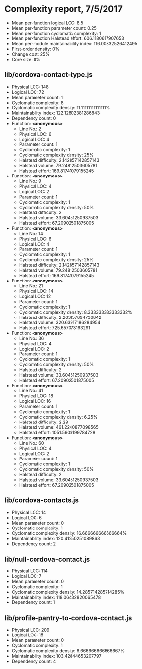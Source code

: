 # Complexity report, 7/5/2017

* Mean per-function logical LOC: 8.5
* Mean per-function parameter count: 0.25
* Mean per-function cyclomatic complexity: 1
* Mean per-function Halstead effort: 606.1180617907653
* Mean per-module maintainability index: 116.00832526412495
* First-order density: 0%
* Change cost: 25%
* Core size: 0%

## lib/cordova-contact-type.js

* Physical LOC: 148
* Logical LOC: 72
* Mean parameter count: 1
* Cyclomatic complexity: 8
* Cyclomatic complexity density: 11.11111111111111%
* Maintainability index: 122.12802381286843
* Dependency count: 0
* Function: **&lt;anonymous>**
    * Line No.: 2
    * Physical LOC: 6
    * Logical LOC: 4
    * Parameter count: 1
    * Cyclomatic complexity: 1
    * Cyclomatic complexity density: 25%
    * Halstead difficulty: 2.142857142857143
    * Halstead volume: 79.24812503605781
    * Halstead effort: 169.81741079155245
* Function: **&lt;anonymous>**
    * Line No.: 9
    * Physical LOC: 4
    * Logical LOC: 2
    * Parameter count: 1
    * Cyclomatic complexity: 1
    * Cyclomatic complexity density: 50%
    * Halstead difficulty: 2
    * Halstead volume: 33.60451250937503
    * Halstead effort: 67.20902501875005
* Function: **&lt;anonymous>**
    * Line No.: 14
    * Physical LOC: 6
    * Logical LOC: 4
    * Parameter count: 1
    * Cyclomatic complexity: 1
    * Cyclomatic complexity density: 25%
    * Halstead difficulty: 2.142857142857143
    * Halstead volume: 79.24812503605781
    * Halstead effort: 169.81741079155245
* Function: **&lt;anonymous>**
    * Line No.: 21
    * Physical LOC: 14
    * Logical LOC: 12
    * Parameter count: 1
    * Cyclomatic complexity: 1
    * Cyclomatic complexity density: 8.333333333333332%
    * Halstead difficulty: 2.263157894736842
    * Halstead volume: 320.63917186284954
    * Halstead effort: 725.657073163291
* Function: **&lt;anonymous>**
    * Line No.: 36
    * Physical LOC: 4
    * Logical LOC: 2
    * Parameter count: 1
    * Cyclomatic complexity: 1
    * Cyclomatic complexity density: 50%
    * Halstead difficulty: 2
    * Halstead volume: 33.60451250937503
    * Halstead effort: 67.20902501875005
* Function: **&lt;anonymous>**
    * Line No.: 41
    * Physical LOC: 18
    * Logical LOC: 16
    * Parameter count: 1
    * Cyclomatic complexity: 1
    * Cyclomatic complexity density: 6.25%
    * Halstead difficulty: 2.28
    * Halstead volume: 461.2240877098565
    * Halstead effort: 1051.5909199784728
* Function: **&lt;anonymous>**
    * Line No.: 60
    * Physical LOC: 4
    * Logical LOC: 2
    * Parameter count: 1
    * Cyclomatic complexity: 1
    * Cyclomatic complexity density: 50%
    * Halstead difficulty: 2
    * Halstead volume: 33.60451250937503
    * Halstead effort: 67.20902501875005

## lib/cordova-contacts.js

* Physical LOC: 14
* Logical LOC: 6
* Mean parameter count: 0
* Cyclomatic complexity: 1
* Cyclomatic complexity density: 16.666666666666664%
* Maintainability index: 120.41250251089863
* Dependency count: 2

## lib/null-cordova-contact.js

* Physical LOC: 114
* Logical LOC: 7
* Mean parameter count: 0
* Cyclomatic complexity: 1
* Cyclomatic complexity density: 14.285714285714285%
* Maintainability index: 118.06432820065478
* Dependency count: 1

## lib/profile-pantry-to-cordova-contact.js

* Physical LOC: 209
* Logical LOC: 15
* Mean parameter count: 0
* Cyclomatic complexity: 1
* Cyclomatic complexity density: 6.666666666666667%
* Maintainability index: 103.42844653207797
* Dependency count: 4



